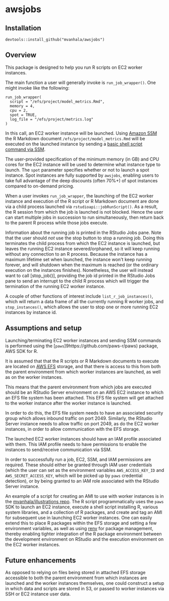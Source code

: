 # awsjobs

## Installation

```
devtools::install_github("mvanhala/awsjobs")
```

## Overview

This package is designed to help you run R scripts on EC2 worker instances.

The main function a user will generally invoke is `run_job_wrapper()`. One might
invoke like the following:

```
run_job_wrapper(
  script = "/efs/project/model_metrics.Rmd", 
  memory = 4, 
  cpu = 2,
  spot = TRUE,
  log_file = "/efs/project/metrics.log"
)
```

In this call, an EC2 worker instance will be launched. Using 
[Amazon SSM](https://docs.aws.amazon.com/systems-manager/latest/userguide/what-is-systems-manager.html) 
the R Markdown document `/efs/project/model_metrics.Rmd` will be executed on the launched instance
by sending a [basic shell script command via SSM](https://docs.aws.amazon.com/systems-manager/latest/userguide/walkthrough-cli.html#walkthrough-cli-example-1).

The user-provided specification of the minimum memory (in GB) and CPU cores for the EC2 instance will be
used to determine what instance type to launch. The `spot` parameter specifies whether or not to launch a spot instance.
Spot instances are fully supported by `awsjobs`, enabling users to take full advantage of the deep discounts (often 70%+)
of spot instances compared to on-demand pricing.

When a user invokes `run_job_wrapper`, the launching of the EC2 worker instance and execution of the
R script or R Markdown document are done via a child process launched via `rstudioapi::jobRunScript()`.
As a result, the R session from which the job is launched is not blocked. Hence the user can start
multiple jobs in succession to run simultaneously, then return back to the parent R process while those jobs
execute.

Information about the running job is printed in the RStudio Jobs pane. Note that the user should *not* use
the stop button to stop a running job. Doing this terminates the child process from which the EC2 instance
is launched, but leaves the running EC2 instance severed/orphaned, so it will keep running without any connection 
to an R process. Because the instance has a maximum lifetime set when launched, the instance won't keep running forever, and
will shutdown when the maximum is reached (or the ordinary execution on the instances finishes).
Nonetheless, the user will instead want to call [stop_job()], providing the job id
printed in the RStudio Jobs pane to send an interrupt to the child R process which will
trigger the termination of the running EC2 worker instance.

A couple of other functions of interest include `list_r_job_instances()`, 
which will return a data frame of all the
currently running R worker jobs, and `stop_instances()`, which allows the user to stop one or more
running EC2 instances by instance id.

## Assumptions and setup

Launching/terminating EC2 worker instances and sending SSM commands 
is performed using the [`paws`]9https://github.com/paws-r/paws) package,
AWS SDK for R.

It is assumed that that the R scripts or R Markdown documents to execute are located on 
[AWS EFS](https://aws.amazon.com/efs/) storage, and that there is access to this from 
both the parent environment from which worker instances are launched, as well as on the
worker instances.

This means that the parent environment from which jobs are executed should be an RStudio
Server environment on an AWS EC2 instance to which an EFS file system has been attached.
This EFS file system will get attached to the worker instance after the worker instance
is launched.

In order to do this, the EFS file system needs to have an associated security group which
allows inbound traffic on port 2049. Similarly, the RStudio Server instance needs to 
allow traffic on port 2049, as do the EC2 worker instances, in order to allow communication
with the EFS storage.

The launched EC2 worker instances should have an IAM profile associated with them. This IAM
profile needs to have permissions to enable the instances to send/receive communication via 
SSM.

In order to successfully run a job, EC2, SSM, and IAM permissions are required. These should
either be granted through IAM user credentials (which the user can set as the 
environment variables `AWS_ACCESS_KEY_ID` and `AWS_SECRET_ACCESS_KEY`, which will be picked up
by `paws` credential detection), or by being granted to an IAM role associated with the 
RStudio Server instance.

An example of a script for creating an AMI to use with worker instances is in the
[mvanhala/illustrations repo](https://github.com/mvanhala/illustrations/tree/master/code/aws_worker_jobs). 
The R script programmatically uses the `paws` SDK
to launch an EC2 instance, execute a shell script installing R, various system libraries, and
a collection of R packages, and create and tag an AMI for subsequent use in launching EC2 
worker instances. One can easily extend this to place R packages within the EFS storage and
setting a few environment variables, 
as well as using [renv](https://github.com/rstudio/renv) for package management, 
thereby enabling tighter integration of the R package environment between the development
environment on RStudio and the execution environment on the EC2 worker instances.

## Future enhancements

As opposed to relying on files being stored in attached EFS storage accessible to both
the parent environment from which instances are launched and the worker instances themselves,
one could construct a setup in which data and scripts are stored in S3, or passed to 
worker instances via SSH or EC2 instance user data.


